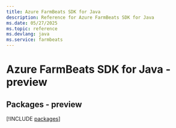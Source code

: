 ```yaml
---
title: Azure FarmBeats SDK for Java
description: Reference for Azure FarmBeats SDK for Java
ms.date: 05/27/2025
ms.topic: reference
ms.devlang: java
ms.service: farmbeats
---
```

# Azure FarmBeats SDK for Java - preview
## Packages - preview
[!INCLUDE [packages](farmbeats-index.md)]